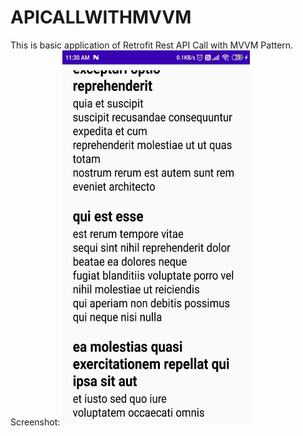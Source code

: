 # APICALLWITHMVVM
This is basic application of Retrofit Rest API Call with MVVM Pattern.<br>
Screenshot:
<img src="images/ss1.jpeg" width=300 height=600>
